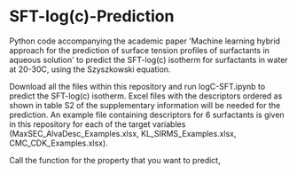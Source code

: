 # SFT-log(c)-Prediction
Python code accompanying the academic paper 'Machine learning hybrid approach for the prediction of surface tension profiles of surfactants in aqueous solution' to predict the SFT-log(c) isotherm for surfactants in water at 20-30C, using the Szyszkowski equation.

Download all the files within this repository and run logC-SFT.ipynb to predict the SFT-log(c) isotherm. Excel files with the descriptors ordered as shown in table S2 of the supplementary information will be needed for the prediction. An example file containing descriptors for 6 surfactants is given in this repository for each of the target variables (MaxSEC_AlvaDesc_Examples.xlsx, KL_SIRMS_Examples.xlsx, CMC_CDK_Examples.xlsx).

Call the function for the property that you want to predict, 
